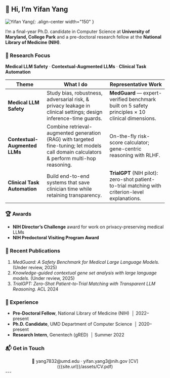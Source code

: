 ## 👋 Hi, I’m **Yifan Yang**

![Yifan Yang](../assets/head.jpg){: .align-center width="150" }

I’m a final-year Ph.D. candidate in Computer Science at **University of Maryland, College Park** and a pre-doctoral research fellow at the **National Library of Medicine (NIH)**.  




### 🔬 Research Focus
**Medical LLM Safety** · **Contextual-Augmented LLMs** · **Clinical Task Automation**

| Theme | What I do | Representative Work |
|-------|-----------|---------------------|
| **Medical LLM Safety** | Study bias, robustness, adversarial risk, & privacy leakage in clinical settings; design inference-time guards. | **MedGuard** &mdash; expert-verified benchmark built on 5 safety principles × 10 clinical dimensions. |
| **Contextual-Augmented LLMs** | Combine retrieval-augmented generation (RAG) with targeted fine-tuning; let models call domain calculators & perform multi-hop reasoning. | On-the-fly risk-score calculator; gene-centric reasoning with RLHF. |
| **Clinical Task Automation** | Build end-to-end systems that save clinician time while retaining transparency. | **TrialGPT** (NIH pilot): zero-shot patient-to-trial matching with criterion-level explanations. |




### 🏆 Awards

- **NIH Director’s Challenge** award for work on privacy-preserving medical LLMs  
- **NIH Predoctoral Visiting Program Award** 




### 📝 Recent Publications

1. *MedGuard: A Safety Benchmark for Medical Large Language Models.* (Under review, 2025)  
2. *Knowledge-guided contextual gene set analysis with large language models.* (Under review, 2025)  
3. *TrialGPT: Zero-Shot Patient-to-Trial Matching with Transparent LLM Reasoning.* ACL 2024  






### 💼 Experience

- **Pre-Doctoral Fellow**, National Library of Medicine (NIH) &nbsp;│ 2022–present  
- **Ph.D. Candidate**, UMD Department of Computer Science &nbsp;│ 2020–present  
- **Research Intern**, Genentech (gRED) &nbsp;│ Summer 2022  




### 📬 Get in Touch

<center>
 📧 yang7832@umd.edu · yifan.yang3@nih.gov 
<https://scholar.google.com/citations?user=0oRvdTUAAAAJ&hl=en> 
[CV]({{site.url}}/assets/CV.pdf)
</center>
---